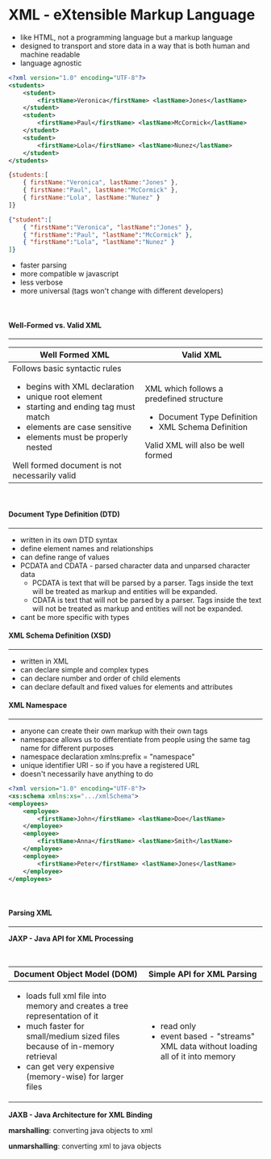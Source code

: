 # XML - eXtensible Markup Language 
* like HTML, not a programming language but a markup language
* designed to transport and store data in a way that is both human and machine readable
* language agnostic

```XML 
<?xml version="1.0" encoding="UTF-8"?>
<students>
    <student>
        <firstName>Veronica</firstName> <lastName>Jones</lastName>
    </student>
    <student>
        <firstName>Paul</firstName> <lastName>McCormick</lastName>
    </student>
    <student>
        <firstName>Lola</firstName> <lastName>Nunez</lastName>
    </student>
</students> 
``` 
 
```javascript
{students:[
    { firstName:"Veronica", lastName:"Jones" },
    { firstName:"Paul", lastName:"McCormick" },
    { firstName:"Lola", lastName:"Nunez" }
]}
```

```JSON
{"student":[
    { "firstName":"Veronica", "lastName":"Jones" },
    { "firstName":"Paul", "lastName":"McCormick" },
    { "firstName":"Lola", "lastName":"Nunez" }
]}
```
- faster parsing
- more compatible w javascript
- less verbose
- more universal (tags won't change with different developers)


<br>

#### Well-Formed vs. Valid XML

<hr>

| Well Formed XML | Valid XML |
| --------------- | --------- |
| Follows basic syntactic rules <ul><li>begins with XML declaration</li><li>unique root element</li><li>starting and ending tag must match</li><li>elements are case sensitive</li><li>elements must be properly nested</li></ul> Well formed document is not necessarily valid | XML which follows a predefined structure  <ul><li>Document Type Definition</li><li>XML Schema Definition</li></ul> Valid XML will also be well formed | 

<br>

#### Document Type Definition (DTD)

<hr>

- written in its own DTD syntax
- define element names and relationships 
- can define range of values
- PCDATA and CDATA - parsed character data and unparsed character data
    - PCDATA is text that will be parsed by a parser. Tags inside the text will be treated as markup and entities will be expanded.
    - CDATA is text that will not be parsed by a parser. Tags inside the text will not be treated as markup and entities will not be expanded.
- cant be more specific with types
    
#### XML Schema Definition (XSD)

<hr>

- written in XML
- can declare simple and complex types
- can declare number and order of child elements
- can declare default and fixed values for elements and attributes 

#### XML Namespace

<hr>

- anyone can create their own markup with their own tags
- namespace allows us to differentiate from people using the same tag name for different purposes
- namespace declaration xmlns:prefix = "namespace"
- unique identifier URI - so if you have a registered URL
- doesn't necessarily have anything to do 

```XML 
<?xml version="1.0" encoding="UTF-8"?>
<xs:schema xmlns:xs=".../xmlSchema">
<employees>
    <employee>
        <firstName>John</firstName> <lastName>Doe</lastName>
    </employee>
    <employee>
        <firstName>Anna</firstName> <lastName>Smith</lastName>
    </employee>
    <employee>
        <firstName>Peter</firstName> <lastName>Jones</lastName>
    </employee>
</employees> 
``` 

<br>

#### Parsing XML

<hr>

**JAXP - Java API for XML Processing** 

<br>

| Document Object Model (DOM) | Simple API for XML Parsing |
| --------------------- | ------------------ |
| <ul><li>loads full xml file into memory and creates a tree representation of it</li><li>much faster for small/medium sized files because of in-memory retrieval</li><li>can get very expensive (memory-wise) for larger files</li></ul>|<ul><li>read only</li><li>event based - "streams" XML data without loading all of it into memory</li></ul> |

**JAXB - Java Architecture for XML Binding** 

**marshalling**: converting java objects to xml

**unmarshalling**: converting xml to java objects
